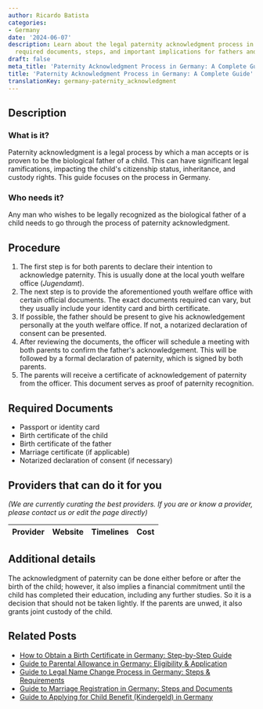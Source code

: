 ```yaml
---
author: Ricardo Batista
categories:
- Germany
date: '2024-06-07'
description: Learn about the legal paternity acknowledgment process in Germany, including
  required documents, steps, and important implications for fathers and children.
draft: false
meta_title: 'Paternity Acknowledgment Process in Germany: A Complete Guide'
title: 'Paternity Acknowledgment Process in Germany: A Complete Guide'
translationKey: germany-paternity_acknowledgment
---
```


## Description
### What is it?
Paternity acknowledgment is a legal process by which a man accepts or is proven to be the biological father of a child. This can have significant legal ramifications, impacting the child's citizenship status, inheritance, and custody rights. This guide focuses on the process in Germany.

### Who needs it?
Any man who wishes to be legally recognized as the biological father of a child needs to go through the process of paternity acknowledgment.

## Procedure
1. The first step is for both parents to declare their intention to acknowledge paternity. This is usually done at the local youth welfare office (*Jugendamt*).
2. The next step is to provide the aforementioned youth welfare office with certain official documents. The exact documents required can vary, but they usually include your identity card and birth certificate.
3. If possible, the father should be present to give his acknowledgement personally at the youth welfare office. If not, a notarized declaration of consent can be presented.
4. After reviewing the documents, the officer will schedule a meeting with both parents to confirm the father's acknowledgement. This will be followed by a formal declaration of paternity, which is signed by both parents.
5. The parents will receive a certificate of acknowledgement of paternity from the officer. This document serves as proof of paternity recognition.

## Required Documents
- Passport or identity card
- Birth certificate of the child
- Birth certificate of the father
- Marriage certificate (if applicable)
- Notarized declaration of consent (if necessary)

## Providers that can do it for you

_(We are currently curating the best providers. If you are or know a provider, please contact us or edit the page directly)_

| Provider        |     Website     |     Timelines    |       Cost      |
| :-------------: | :-------------: |  :-------------: | :-------------: |

## Additional details
The acknowledgment of paternity can be done either before or after the birth of the child; however, it also implies a financial commitment until the child has completed their education, including any further studies. So it is a decision that should not be taken lightly. If the parents are unwed, it also grants joint custody of the child.


## Related Posts

- [How to Obtain a Birth Certificate in Germany: Step-by-Step Guide](https://tramitit.com/guides/germany/applying_for_a_birth_certificate/)
- [Guide to Parental Allowance in Germany: Eligibility & Application](https://tramitit.com/guides/germany/applying_for_parental_allowance/)
- [Guide to Legal Name Change Process in Germany: Steps & Requirements](https://tramitit.com/guides/germany/declaration_of_name_change/)
- [Guide to Marriage Registration in Germany: Steps and Documents](https://tramitit.com/guides/germany/marriage_registration/)
- [Guide to Applying for Child Benefit (Kindergeld) in Germany](https://tramitit.com/guides/germany/applying_for_child_benefit/)